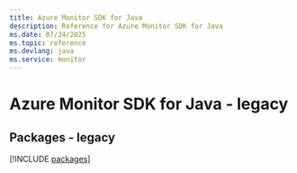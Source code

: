 ```yaml
---
title: Azure Monitor SDK for Java
description: Reference for Azure Monitor SDK for Java
ms.date: 07/24/2025
ms.topic: reference
ms.devlang: java
ms.service: monitor
---
```

# Azure Monitor SDK for Java - legacy
## Packages - legacy
[!INCLUDE [packages](monitor-index.md)]